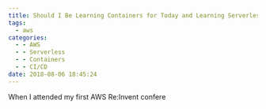 ```yaml
---
title: Should I Be Learning Containers for Today and Learning Serverless for Tomorrow?
tags:
  - aws
categories:
  - - AWS
  - - Serverless
  - - Containers
  - - CI/CD
date: 2018-08-06 18:45:24
---
```


When I attended my first AWS Re:Invent confere